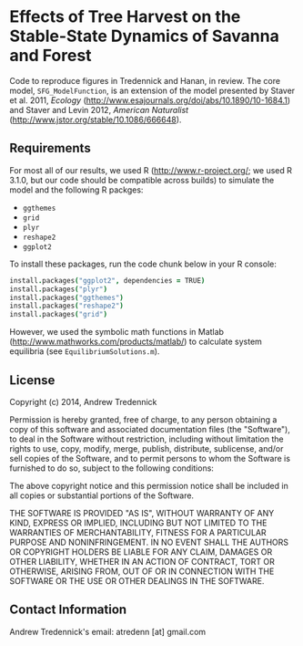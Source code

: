 Effects of Tree Harvest on the Stable-State Dynamics of Savanna and Forest
=============

Code to reproduce figures in Tredennick and Hanan, in review. The core model, ``SFG_ModelFunction``, is an extension of the model presented by Staver et al. 2011, _Ecology_  (http://www.esajournals.org/doi/abs/10.1890/10-1684.1) and Staver and Levin 2012, _American Naturalist_ (http://www.jstor.org/stable/10.1086/666648).

Requirements
------------------------
For most all of our results, we used R (http://www.r-project.org/; we used R 3.1.0, but our code should be compatible across builds) to simulate the model and the following R packges:

* ``ggthemes``
* ``grid``
* ``plyr``
* ``reshape2``
* ``ggplot2``

To install these packages, run the code chunk below in your R console:

```coffee
install.packages("ggplot2", dependencies = TRUE)
install.packages("plyr")
install.packages("ggthemes")
install.packages("reshape2")
install.packages("grid")
```
However, we used the symbolic math functions in Matlab (http://www.mathworks.com/products/matlab/) to calculate system equilibria (see ``EquilibriumSolutions.m``).

License
-------------------------
Copyright (c) 2014, Andrew Tredennick

Permission is hereby granted, free of charge, to any person obtaining a copy of this software and associated documentation files (the "Software"), to deal in the Software without restriction, including without limitation the rights to use, copy, modify, merge, publish, distribute, sublicense, and/or sell copies of the Software, and to permit persons to whom the Software is furnished to do so, subject to the following conditions:

The above copyright notice and this permission notice shall be included in all copies or substantial portions of the Software.

THE SOFTWARE IS PROVIDED "AS IS", WITHOUT WARRANTY OF ANY KIND, EXPRESS OR IMPLIED, INCLUDING BUT NOT LIMITED TO THE WARRANTIES OF MERCHANTABILITY, FITNESS FOR A PARTICULAR PURPOSE AND NONINFRINGEMENT. IN NO EVENT SHALL THE AUTHORS OR COPYRIGHT HOLDERS BE LIABLE FOR ANY CLAIM, DAMAGES OR OTHER LIABILITY, WHETHER IN AN ACTION OF CONTRACT, TORT OR OTHERWISE, ARISING FROM, OUT OF OR IN CONNECTION WITH THE SOFTWARE OR THE USE OR OTHER DEALINGS IN THE SOFTWARE.

Contact Information
-------------------------
Andrew Tredennick's email: atredenn [at] gmail.com 
